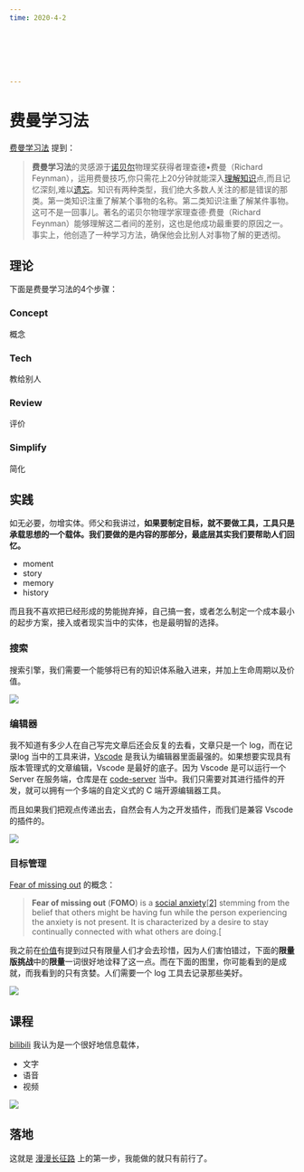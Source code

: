 ```yaml
---
time: 2020-4-2







---
```


# 费曼学习法

[费曼学习法](https://wiki.mbalib.com/wiki/%E8%B4%B9%E6%9B%BC%E5%AD%A6%E4%B9%A0%E6%B3%95) 提到：

> **费曼学习法**的灵感源于[诺贝尔](https://wiki.mbalib.com/wiki/诺贝尔)物理奖获得者理查德•费曼（Richard Feynman），运用费曼技巧,你只需花上20分钟就能深入[理解知识](https://wiki.mbalib.com/wiki/理解知识)点,而且记忆深刻,难以[遗忘](https://wiki.mbalib.com/wiki/遗忘)。知识有两种类型，我们绝大多数人关注的都是错误的那类。第一类知识注重了解某个事物的名称。第二类知识注重了解某件事物。这可不是一回事儿。著名的诺贝尔物理学家理查德·费曼（Richard Feynman）能够理解这二者间的差别，这也是他成功最重要的原因之一。事实上，他创造了一种学习方法，确保他会比别人对事物了解的更透彻。



## 理论

下面是费曼学习法的4个步骤：

### Concept

概念



### Tech

教给别人



### Review

评价



### Simplify

简化



## 实践

如无必要，勿增实体。师父和我讲过，**如果要制定目标，就不要做工具，工具只是承载思想的一个载体。我们要做的是内容的那部分，最底层其实我们要帮助人们回忆。**

- moment
- story
- memory
- history

而且我不喜欢把已经形成的势能抛弃掉，自己搞一套，或者怎么制定一个成本最小的起步方案，接入或者现实当中的实体，也是最明智的选择。

### 搜索

搜索引擎，我们需要一个能够将已有的知识体系融入进来，并加上生命周期以及价值。

![](https://i.loli.net/2021/04/02/bXFMHJIxePRmVU9.png)

### 编辑器

我不知道有多少人在自己写完文章后还会反复的去看，文章只是一个 log，而在记录log 当中的工具来讲，[Vscode](https://code.visualstudio.com/) 是我认为编辑器里面最强的。如果想要实现具有版本管理式的文章编辑，Vscode 是最好的底子。因为 Vscode 是可以运行一个 Server 在服务端，仓库是在 [code-server](https://github.com/cdr/code-server) 当中。我们只需要对其进行插件的开发，就可以拥有一个多端的自定义式的 C 端开源编辑器工具。

而且如果我们把观点传递出去，自然会有人为之开发插件，而我们是兼容 Vscode 的插件的。

![](https://i.loli.net/2021/04/02/yK6V4ZdATFf3p5k.png)

### 目标管理

[Fear of missing out](https://en.wikipedia.org/wiki/Fear_of_missing_out#:~:text=Fear%20of%20missing%20out%20(FOMO,with%20what%20others%20are%20doing.)) 的概念：

> **Fear of missing out** (**FOMO**) is a [social anxiety](https://en.wikipedia.org/wiki/Social_anxiety)[[2\]](https://en.wikipedia.org/wiki/Fear_of_missing_out#cite_note-JWT2012-2) stemming from the belief that others might be having fun while the person experiencing the anxiety is not present. It is characterized by a desire to stay continually connected with what others are doing.[[](https://en.wikipedia.org/wiki/Fear_of_missing_out#cite_note-PMDG2013-3)

我之前在[价值](./Value)有提到过只有限量人们才会去珍惜，因为人们害怕错过，下面的**限量版挑战**中的**限量**一词很好地诠释了这一点。而在下面的图里，你可能看到的是成就，而我看到的只有贪婪。人们需要一个 log 工具去记录那些美好。

![](https://i.loli.net/2021/04/02/n6JqxTiQZM3PrE7.jpg)

## 课程

[bilibili](https://www.bilibili.com/) 我认为是一个很好地信息载体，

- 文字
- 语音
- 视频

![](https://i.loli.net/2021/04/02/ZGVsAihB53OQdnR.png)

## 落地

这就是 [漫漫长征路](./LongMarch) 上的第一步，我能做的就只有前行了。